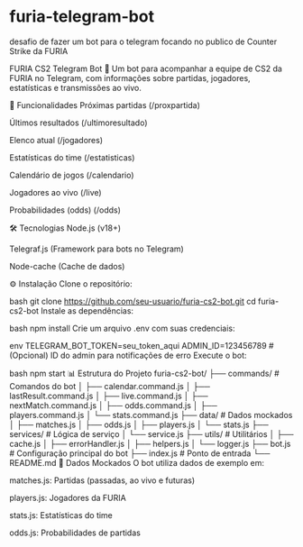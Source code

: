 # furia-telegram-bot
desafio de fazer um bot para o telegram focando no publico de Counter Strike da FURIA

FURIA CS2 Telegram Bot 🐆
Um bot para acompanhar a equipe de CS2 da FURIA no Telegram, com informações sobre partidas, jogadores, estatísticas e transmissões ao vivo.

📌 Funcionalidades
Próximas partidas (/proxpartida)

Últimos resultados (/ultimoresultado)

Elenco atual (/jogadores)

Estatísticas do time (/estatisticas)

Calendário de jogos (/calendario)

Jogadores ao vivo (/live)

Probabilidades (odds) (/odds)

🛠️ Tecnologias
Node.js (v18+)

Telegraf.js (Framework para bots no Telegram)

Node-cache (Cache de dados)

⚙️ Instalação
Clone o repositório:

bash
git clone https://github.com/seu-usuario/furia-cs2-bot.git
cd furia-cs2-bot
Instale as dependências:

bash
npm install
Crie um arquivo .env com suas credenciais:

env
TELEGRAM_BOT_TOKEN=seu_token_aqui
ADMIN_ID=123456789 # (Opcional) ID do admin para notificações de erro
Execute o bot:

bash
npm start
📊 Estrutura do Projeto
furia-cs2-bot/
├── commands/            # Comandos do bot
│   ├── calendar.command.js
│   ├── lastResult.command.js
│   ├── live.command.js
│   ├── nextMatch.command.js
│   ├── odds.command.js
│   ├── players.command.js
│   └── stats.command.js
├── data/                # Dados mockados
│   ├── matches.js
│   ├── odds.js
│   ├── players.js
│   └── stats.js
├── services/            # Lógica de serviço
│   └── service.js
├── utils/               # Utilitários
│   ├── cache.js
│   ├── errorHandler.js
│   ├── helpers.js
│   └── logger.js
├── bot.js               # Configuração principal do bot
├── index.js             # Ponto de entrada
└── README.md
📝 Dados Mockados
O bot utiliza dados de exemplo em:

matches.js: Partidas (passadas, ao vivo e futuras)

players.js: Jogadores da FURIA

stats.js: Estatísticas do time

odds.js: Probabilidades de partidas



